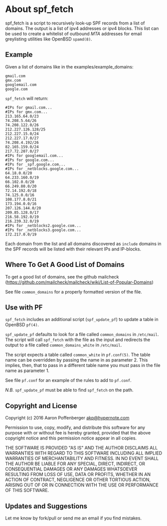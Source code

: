 About spf_fetch
===================

spf_fetch is a script to recursively look-up SPF records from a list
of domains. The output is a list of ipv4 addresses or ipv4 blocks.
This list can be used to create a whitelist of outbound *MTA* addresses
for email greylisting utilities like OpenBSD `spamd(8)`.

Example
--------------------------------------

Given a list of domains like in the examples/example_domains:

    gmail.com
    gmx.com
    googlemail.com
    google.com

`spf_fetch` will return:

    #IPs for gmail.com...
    #IPs for gmx.com...
    213.165.64.0/23
    74.208.5.64/26
    74.208.122.0/26
    212.227.126.128/25
    212.227.15.0/24
    212.227.17.0/27
    74.208.4.192/26
    82.165.159.0/24
    217.72.207.0/27
    #IPs for googlemail.com...
    #IPs for google.com...
    #IPs for _spf.google.com...
    #IPs for _netblocks.google.com...
    64.18.0.0/20
    64.233.160.0/19
    66.102.0.0/20
    66.249.80.0/20
    72.14.192.0/18
    74.125.0.0/16
    108.177.8.0/21
    173.194.0.0/16
    207.126.144.0/20
    209.85.128.0/17
    216.58.192.0/19
    216.239.32.0/19
    #IPs for _netblocks2.google.com...
    #IPs for _netblocks3.google.com...
    172.217.0.0/19

Each domain from the list and all domains discovered as `include`
domains in the SPF records will be listed with their relevant IPs and
IP-blocks.

Where To Get A Good List of Domains
-----------------------------------
To get a good list of domains, see the github mailcheck (https://github.com/mailcheck/mailcheck/wiki/List-of-Popular-Domains)

See file `common_domains` for a properly formatted version of the file.

Use with PF
-----------

`spf_fetch` includes an additional script (`spf_update_pf`) to update
a table in OpenBSD `pf(4)`.

`spf_update_pf` defaults to look for a file called `common_domains` in
`/etc/mail`. The script will call `spf_fetch` with the file as the
input and redirects the output to a file called `common_domains_white`
in `/etc/mail`.

The script expects a table called `common_white` in `pf.conf(5)`. The
table name can be overridden by passing the name in as parameter 2.
This implies, then, that to pass in a different table name you must
pass in the file name as parameter 1.

See file `pf.conf` for an example of the rules to add to `pf.conf`.

*N.B.* `spf_update_pf` must be able to find `spf_fetch` on the path.

Copyright and License
---------------------

Copyright (c) 2016 Aaron Poffenberger <akp@hypernote.com>

Permission to use, copy, modify, and distribute this software for any
purpose with or without fee is hereby granted, provided that the above
copyright notice and this permission notice appear in all copies.

THE SOFTWARE IS PROVIDED "AS IS" AND THE AUTHOR DISCLAIMS ALL WARRANTIES
WITH REGARD TO THIS SOFTWARE INCLUDING ALL IMPLIED WARRANTIES OF
MERCHANTABILITY AND FITNESS. IN NO EVENT SHALL THE AUTHOR BE LIABLE FOR
ANY SPECIAL, DIRECT, INDIRECT, OR CONSEQUENTIAL DAMAGES OR ANY DAMAGES
WHATSOEVER RESULTING FROM LOSS OF USE, DATA OR PROFITS, WHETHER IN AN
ACTION OF CONTRACT, NEGLIGENCE OR OTHER TORTIOUS ACTION, ARISING OUT OF
OR IN CONNECTION WITH THE USE OR PERFORMANCE OF THIS SOFTWARE.

Updates and Suggestions
-----------------------

Let me know by fork/pull or send me an email if you find mistakes.
